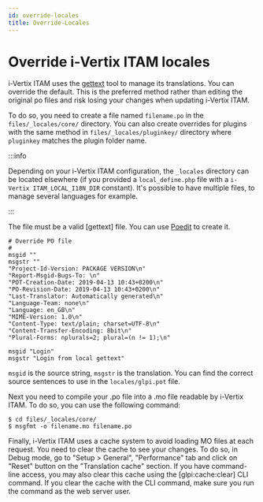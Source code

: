 ```yaml
---
id: override-locales
title: Override-Locales
---
```


# Override i-Vertix ITAM locales

i-Vertix ITAM uses the [gettext](https://www.gnu.org/software/gettext/) tool to
manage its translations. You can override the default. This is the
preferred method rather than editing the original po files and risk
losing your changes when updating i-Vertix ITAM.

To do so, you need to create a file named `filename.po` in the
`files/_locales/core/` directory. You can also create overrides for
plugins with the same method in `files/_locales/pluginkey/` directory
where `pluginkey` matches the plugin folder name.

:::info

Depending on your i-Vertix ITAM configuration, the `_locales` directory can be
located elsewhere (if you provided a `local_define.php` file with a
`i-Vertix ITAM_LOCAL_I18N_DIR` constant). It's possible to have multiple
files, to manage several languages for example.

:::

The file must be a valid [gettext] file. You can use
[Poedit](https://poedit.net/) to create it.

``` po
# Override PO file
#
msgid ""
msgstr ""
"Project-Id-Version: PACKAGE VERSION\n"
"Report-Msgid-Bugs-To: \n"
"POT-Creation-Date: 2019-04-13 10:43+0200\n"
"PO-Revision-Date: 2019-04-13 10:43+0200\n"
"Last-Translator: Automatically generated\n"
"Language-Team: none\n"
"Language: en_GB\n"
"MIME-Version: 1.0\n"
"Content-Type: text/plain; charset=UTF-8\n"
"Content-Transfer-Encoding: 8bit\n"
"Plural-Forms: nplurals=2; plural=(n != 1);\n"

msgid "Login"
msgstr "Login from local gettext"
```

`msgid` is the source string, `msgstr` is the translation. You can find
the correct source sentences to use in the `locales/glpi.pot` file.

Next you need to compile your .po file into a .mo file readable by i-Vertix ITAM.
To do so, you can use the following command:

    $ cd files/_locales/core/
    $ msgfmt -o filename.mo filename.po

Finally, i-Vertix ITAM uses a cache system to avoid loading MO files at each
request. You need to clear the cache to see your changes. To do so, in
Debug mode, go to "Setup \> General", "Performance" tab and click on
"Reset" button on the "Translation cache" section. If you have
command-line access, you may also clear this cache using the
[glpi:cache:clear] CLI command. If you clear the cache with
the CLI command, make sure you run the command as the web server user.
